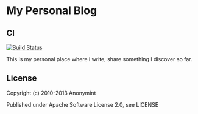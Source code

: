 My Personal Blog
=======

## CI
[![Build Status](https://travis-ci.org/anonymint/anonymint.github.com.png?branch=master)](https://travis-ci.org/anonymint/anonymint.github.com)

This is my personal place where i write, share something I discover so far.


License
-------

Copyright (c) 2010-2013 Anonymint

Published under Apache Software License 2.0, see LICENSE